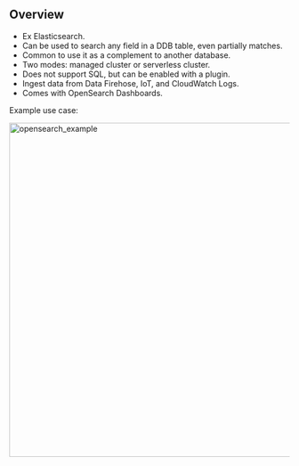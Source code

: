 ## Overview

- Ex Elasticsearch.
- Can be used to search any field in a DDB table, even partially matches.
- Common to use it as a complement to another database.
- Two modes: managed cluster or serverless cluster.
- Does not support SQL, but can be enabled with a plugin.
- Ingest data from Data Firehose, IoT, and CloudWatch Logs.
- Comes with OpenSearch Dashboards.

Example use case:

<img src="opensearch_example.png" alt="opensearch_example" style="width: 600"/>
